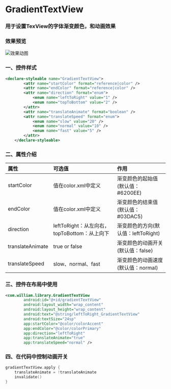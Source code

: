 # GradientTextView

### 用于设置TexView的字体渐变颜色，和动画效果

### 效果预览

![效果动图](image/resource.gif)


### 一、控件样式

```xml
<declare-styleable name="GradientTextView">
        <attr name="startColor" format="reference|color" />
        <attr name="endColor" format="reference|color" />
        <attr name="direction" format="enum">
            <enum name="leftToRight" value="1" />
            <enum name="topToBottom" value="2" />
        </attr>
        <attr name="translateAnimate" format="boolean" />
        <attr name="translateSpeed" format="enum">
            <enum name="slow" value="20" />
            <enum name="normal" value="10" />
            <enum name="fast" value="5" />
        </attr>
    </declare-styleable>
```

### 二、属性介绍

| 属性              | 可选值                                    | 作用                            |
|:-----------------|:-----------------------------------------|:-------------------------------|
| startColor       | 值在color.xml中定义                        | 渐变颜色的起始值(默认值：#6200EE)   |
| endColor         | 值在color.xml中定义                        | 渐变颜色的结束值(默认值：#03DAC5)   |
| direction        | leftToRight：从左向右，topToBottom：从上向下 | 渐变颜色的方向(默认值：leftToRight) |
| translateAnimate | true or false                            | 渐变颜色的动画开关(默认值：false)   |
| translateSpeed   | slow、normal、fast                       | 渐变颜色的动画速度(默认值：normal)   |

### 三、控件在布局中使用

```xml
<com.william.library.GradientTextView
        android:id="@+id/gradientTextView"
        android:layout_width="wrap_content"
        android:layout_height="wrap_content"
        android:text="@string/leftToRight_GradientTextView"
        android:textSize="24sp"
        app:startColor="@color/colorAccent"
        app:endColor="@color/colorPrimary"
        app:direction="leftToRight"
        app:translateAnimate="true"
        app:translateSpeed="normal" />
```

### 四、在代码中控制动画开关

```kotlin
gradientTextView.apply {
    translateAnimate = !translateAnimate
    invalidate()
}
```

